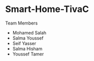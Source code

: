 # Smart-Home-TivaC
 Team Members 
- Mohamed Salah
- Salma Youssef
- Seif Yasser
- Salma Hisham
- Youssef Tamer
